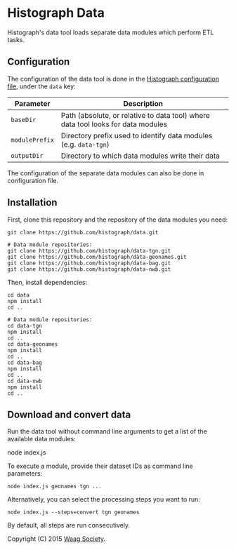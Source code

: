 # Histograph Data

Histograph's data tool loads separate data modules which perform ETL tasks.

## Configuration

The configuration of the data tool is done in the [Histograph configuration file](https://github.com/histograph/config), under the `data` key:

| Parameter      | Description
|----------------|-----------------------------------------
| `baseDir`      | Path (absolute, or relative to data tool) where data tool looks for data modules
| `modulePrefix` | Directory prefix used to identify data modules (e.g. `data-tgn`)
| `outputDir` | Directory to which data modules write their data

The configuration of the separate data modules can also be done in configuration file.

## Installation

First, clone this repository and the repository of the data modules you need:

    git clone https://github.com/histograph/data.git

    # Data module repositories:
    git clone https://github.com/histograph/data-tgn.git
    git clone https://github.com/histograph/data-geonames.git
    git clone https://github.com/histograph/data-bag.git
    git clone https://github.com/histograph/data-nwb.git

Then, install dependencies:

    cd data
    npm install
    cd ..

    # Data module repositories:    
    cd data-tgn
    npm install
    cd ..
    cd data-geonames
    npm install
    cd ..
    cd data-bag
    npm install
    cd ..
    cd data-nwb
    npm install
    cd ..

## Download and convert data

Run the data tool without command line arguments to get a list of the available data modules:

  node index.js

To execute a module, provide their dataset IDs as command line parameters:

    node index.js geonames tgn ...

Alternatively, you can select the processing steps you want to run:

    node index.js --steps=convert tgn geonames

By default, all steps are run consecutively.

Copyright (C) 2015 [Waag Society](http://waag.org).

